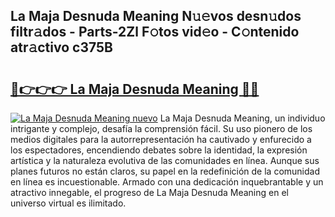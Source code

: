 ## La Maja Desnuda Meaning N𝚞𝚎vos desn𝚞dos filtr𝚊dos - Parts-2Zl F𝚘tos vid𝚎o - C𝚘ntenido atr𝚊ctivo c375B

# <h2><a href="http://mbc8ih8.tromn.icu/?c=La+Maja+Desnuda+Meaning">🔗👉👉👉 La Maja Desnuda Meaning 🔗🔗</a></h2>

[![La Maja Desnuda Meaning nuevo](https://i.imgur.com/pEAQMta.gif)](http://mbc8ih8.tromn.icu/?c=La+Maja+Desnuda+Meaning)
La Maja Desnuda Meaning, un individuo intrigante y complejo, desafía la comprensión fácil. Su uso pionero de los medios digitales para la autorrepresentación ha cautivado y enfurecido a los espectadores, encendiendo debates sobre la identidad, la expresión artística y la naturaleza evolutiva de las comunidades en línea. Aunque sus planes futuros no están claros, su papel en la redefinición de la comunidad en línea es incuestionable. Armado con una dedicación inquebrantable y un atractivo innegable, el progreso de La Maja Desnuda Meaning en el universo virtual es ilimitado.
